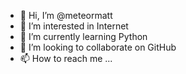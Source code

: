 - 👋 Hi, I’m @meteormatt
- 👀 I’m interested in Internet
- 🌱 I’m currently learning Python
- 💞️ I’m looking to collaborate on GitHub
- 📫 How to reach me ...

<!---
meteormatt/meteormatt is a ✨ special ✨ repository because its `README.md` (this file) appears on your GitHub profile.
You can click the Preview link to take a look at your changes.
--->
